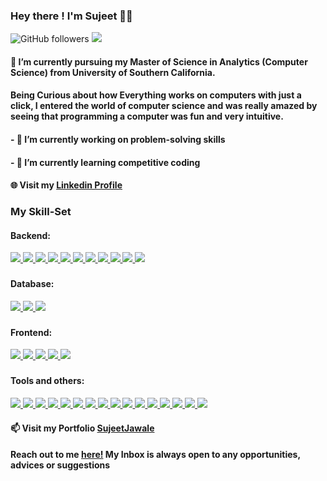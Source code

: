 <!--
**SujeetJawale/SujeetJawale** is a ✨ _special_ ✨ repository because its `README.md` (this file) appears on your GitHub profile.
-->

### Hey there ! I'm Sujeet 👋🏾   

![GitHub followers](https://img.shields.io/github/followers/SujeetJawale?label=Follow&style=social)
![](https://komarev.com/ghpvc/?username=your-github-SujeetJawale&color=blueviolet)


#### 🌱 I’m currently pursuing my Master of Science in Analytics (Computer Science) from University of Southern California.
#### Being Curious about how Everything works on computers with just a click, I entered the world of computer science and was really amazed by seeing that programming a computer was fun and very intuitive.
#### - 🔭 I’m currently working on problem-solving skills
#### - 🌱 I’m currently learning competitive coding

#### 🌐 Visit my [Linkedin Profile](https://www.linkedin.com/in/sujeet-jawale-aa12b1198/)
 
<!--<img align = "left" src="https://raw.githubusercontent.com/SujeetJawale/SujeetJawale/master/gif1.gif"  width="200" height="185" alt="Hello!">	-->
<!--![Sujeet's github stats](https://github-readme-stats.vercel.app/api?username=SujeetJawale&show_icons=true&theme=cobalt&count_private=true)-->
<!--![Top Languagess](https://github-readme-stats.vercel.app/api/top-langs/?username=SujeetJawale&theme=cobalt&langs_count=8&layout=compact)-->


<!--<a href="https://github.com/SujeetJawale">
  <img align="center" src="https://github-readme-stats.vercel.app/api/top-langs/?username=SujeetJawale&theme=cobalt&langs_count=8&layout=compact" />
</a>
 &nbsp;&nbsp;&nbsp;&nbsp;&nbsp;<a href="https://github.com/SujeetJawale">
  <img align="center" src="https://github-readme-stats.vercel.app/api?username=SujeetJawale&show_icons=true&theme=cobalt&count_private=true" />
</a> -->


### My Skill-Set
#### Backend:
<a href="https://github.com/SujeetJawale">
  <img src="https://img.shields.io/badge/java-%23ED8B00.svg?&style=for-the-badge&logo=java&logoColor=white"/>
</a>
<a href="https://github.com/SujeetJawale">
  <img src="https://img.shields.io/badge/rest%20api-%2300ADD8.svg?&style=for-the-badge&logo=rest-api&logoColor=white"/>
</a>
<a href="https://github.com/SujeetJawale">
  <img src="https://img.shields.io/badge/microservices-%238DD6F9.svg?&style=for-the-badge&logo=microservices&logoColor=white"/>
</a>
<a href="https://github.com/SujeetJawale">
  <img src="https://img.shields.io/badge/hibernate-%2399277A.svg?&style=for-the-badge&logo=hibernate&logoColor=white"/>
</a>
<a href="https://github.com/SujeetJawale">
  <img src="https://img.shields.io/badge/springboot-%236DB33F.svg?&style=for-the-badge&logo=springboot&logoColor=white"/>
</a>
<a href="https://github.com/SujeetJawale">
  <img src="https://img.shields.io/badge/spring%20data%20jpa-%236DB33F.svg?&style=for-the-badge&logo=spring&logoColor=white"/>
</a>
<a href="https://github.com/SujeetJawale">
  <img src="https://img.shields.io/badge/spring%20mvc-%236DB33F.svg?&style=for-the-badge&logo=spring-mvc&logoColor=white"/>
</a>
<a href="https://github.com/SujeetJawale">
  <img src="https://img.shields.io/badge/spring%20security-%236DB33F.svg?&style=for-the-badge&logo=spring-security&logoColor=white"/>
</a>
<a href="https://github.com/SujeetJawale">
  <img src="https://img.shields.io/badge/spring%20batch-%236DB33F.svg?&style=for-the-badge&logo=spring-batch&logoColor=white"/>
</a>
<a href="https://github.com/SujeetJawale">
  <img src="https://img.shields.io/badge/junit-%25A1.svg?&style=for-the-badge&logo=junit&logoColor=white"/>
</a>
<a href="https://github.com/SujeetJawale">
  <img src="https://img.shields.io/badge/mockito-%2300ADD8.svg?&style=for-the-badge&logo=mockito&logoColor=white"/>
</a>

### 
#### Database:
<a href="https://github.com/SujeetJawale">
  <img src="https://img.shields.io/badge/mysql-%234479A1.svg?&style=for-the-badge&logo=mysql&logoColor=white"/>
</a>
<a href="https://github.com/SujeetJawale">
  <img src="https://img.shields.io/badge/postgresql-%23336791.svg?&style=for-the-badge&logo=postgresql&logoColor=white"/>
</a>
<a href="https://github.com/SujeetJawale">
  <img src="https://img.shields.io/badge/mongodb-%2347A248.svg?&style=for-the-badge&logo=mongodb&logoColor=white"/>
</a>

### 
#### Frontend:
<a href="https://github.com/SujeetJawale">
  <img src="https://img.shields.io/badge/html5-%23E34F26.svg?&style=for-the-badge&logo=html5&logoColor=white"/>
</a>
<a href="https://github.com/SujeetJawale">
  <img src="https://img.shields.io/badge/javascript-%23F7DF1E.svg?&style=for-the-badge&logo=javascript&logoColor=black"/>
</a>
<a href="https://github.com/SujeetJawale">
  <img src="https://img.shields.io/badge/css3-%231572B6.svg?&style=for-the-badge&logo=css3&logoColor=white"/>
</a>
<a href="https://github.com/SujeetJawale">
  <img src="https://img.shields.io/badge/bootstrap-%23563D7C.svg?&style=for-the-badge&logo=bootstrap&logoColor=white"/>
</a>
<a href="https://github.com/SujeetJawale">
  <img src="https://img.shields.io/badge/reactjs-%2361DAFB.svg?&style=for-the-badge&logo=react&logoColor=black"/>
</a>

### 
#### Tools and others:
<a href="https://github.com/SujeetJawale">
  <img src="https://img.shields.io/badge/Power%20BI-Data%20Visualization-%23F2C811?style=for-the-badge&logo=powerbi&logoColor=black"/>
</a>

<a href="https://github.com/SujeetJawale">
  <img src="https://img.shields.io/badge/Tableau-Data%20Analytics-%23E97627?style=for-the-badge&logo=tableau&logoColor=white"/>
</a>

<a href="https://github.com/SujeetJawale">
  <img src="https://img.shields.io/badge/SQL-Database%20Management-%2300758F?style=for-the-badge&logo=postgresql&logoColor=white"/>
</a>

<a href="https://github.com/SujeetJawale">
  <img src="https://img.shields.io/badge/agile-%230A0F0D.svg?&style=for-the-badge&logo=agile&logoColor=white"/>
</a>
<a href="https://github.com/SujeetJawale">
  <img src="https://img.shields.io/badge/postman-%23FF6C37.svg?&style=for-the-badge&logo=postman&logoColor=white"/>
</a>
<a href="https://github.com/SujeetJawale">
  <img src="https://img.shields.io/badge/swagger-%2385EA2D.svg?&style=for-the-badge&logo=swagger&logoColor=black"/>
</a>
<a href="https://github.com/SujeetJawale">
  <img src="https://img.shields.io/badge/apache%20kafka-%23231F20.svg?&style=for-the-badge&logo=apache-kafka&logoColor=white"/>
</a>
<a href="https://github.com/SujeetJawale">
  <img src="https://img.shields.io/badge/redis-%23DC382D.svg?&style=for-the-badge&logo=redis&logoColor=white"/>
</a>
<a href="https://github.com/SujeetJawale">
  <img src="https://img.shields.io/badge/log4j-%23231F20.svg?&style=for-the-badge&logo=log4j&logoColor=white"/>
</a>
<a href="https://github.com/SujeetJawale">
  <img src="https://img.shields.io/badge/maven-%23C71A36.svg?&style=for-the-badge&logo=apache-maven&logoColor=white"/>
</a>
<a href="https://github.com/SujeetJawale">
  <img src="https://img.shields.io/badge/cicd-%232C3E50.svg?&style=for-the-badge&logo=cicd&logoColor=white"/>
</a>
<a href="https://github.com/SujeetJawale">
  <img src="https://img.shields.io/badge/docker-%232496ED.svg?&style=for-the-badge&logo=docker&logoColor=white"/>
</a>
<a href="https://github.com/SujeetJawale">
  <img src="https://img.shields.io/badge/kubernetes-%23326CE5.svg?&style=for-the-badge&logo=kubernetes&logoColor=white"/>
</a>
<a href="https://github.com/SujeetJawale">
  <img src="https://img.shields.io/badge/git-%23F05032.svg?&style=for-the-badge&logo=git&logoColor=white"/>
</a>
<a href="https://github.com/SujeetJawale">
  <img src="https://img.shields.io/badge/jenkins-%23D24939.svg?&style=for-the-badge&logo=jenkins&logoColor=white"/>
</a>
<a href="https://github.com/SujeetJawale">
<img src="https://img.shields.io/badge/github%20-%23121011.svg?&style=for-the-badge&logo=github&logoColor=white"/>
</a>


#### 📫 Visit my Portfolio [SujeetJawale](https://sujeetjawale.github.io/SJ_Portfolio/#/) 
#### Reach out to me [here!](mailto:sjawale@usc.edu?subject=[GitHub]%20Source%20Han%20Sans) My Inbox is always open to any opportunities, advices or suggestions
